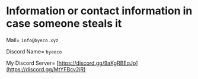 # Information or contact information in case someone steals it

Mail= `info@byeco.xyz`

Discord Name= `byeeco`

My Discord Server= [https://discord.gg/9aKgRBEqJp](https://discord.gg/MtYFBcv2jR)
